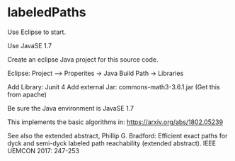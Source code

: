 # labeledPaths

Use Eclipse to start.

Use JavaSE 1.7   

Create an eclipse Java project for this source code.

Eclipse: Project --> Properites → Java Build Path → Libraries

Add Library: Junit 4
Add external Jar: commons-math3-3.6.1.jar
(Get this from apache)

Be sure the Java environment is JavaSE 1.7

This implements the basic algorithms in:
https://arxiv.org/abs/1802.05239

See also the extended abstract, 
Phillip G. Bradford:
Efficient exact paths for dyck and semi-dyck labeled path reachability (extended abstract). IEEE UEMCON 2017: 247-253
